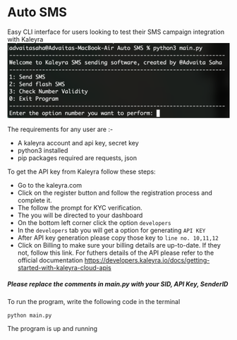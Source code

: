 # Auto SMS
Easy CLI interface for users looking to test their SMS campaign integration with Kaleyra 
![Software Sample](img.png)

The requirements for any user are :-
* A kaleyra account and api key, secret key
* python3 installed
* pip packages required are requests, json

To get the API key from Kaleyra follow these steps:

* Go to the kaleyra.com
* Click on the register button and follow the registration process and complete it.
* The follow the prompt for KYC verification.
* The you will be directed to your dashboard
* On the bottom left corner click the option `developers`
* In the `developers` tab you will get a option for generating `API KEY`
* After API key generation please copy those key to `line no. 10,11,12`
* Click on Billing to make sure your billing details are up-to-date. If they not, follow this link.
For futhers details of the API please refer to the official documentation https://developers.kaleyra.io/docs/getting-started-with-kaleyra-cloud-apis

##### Please replace the comments in main.py with your SID, API Key, SenderID

To run the program, write the following code in the terminal

    python main.py

The program is up and running
